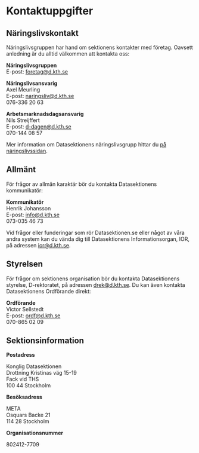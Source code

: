 # Kontaktuppgifter

## Näringslivskontakt

Näringslivsgruppen har hand om sektionens kontakter med företag. Oavsett
anledning är du alltid välkommen att kontakta oss:

**Näringslivsgruppen**<br />
E-post: [foretag@d.kth.se](mailto:foretag@d.kth.se)

**Näringslivsansvarig**<br />
Axel Meurling<br />
E-post: [naringsliv@d.kth.se](mailto:naringsliv@d.kth.se)<br />
076-336 20 63

**Arbetsmarknadsdagsansvarig**<br />
Nils Streijffert<br />
E-post: [d-dagen@d.kth.se](mailto:d-dagen@d.kth.se)<br />
070-144 08 57

Mer information om Datasektionens näringslivsgrupp hittar du [på näringslivssidan](/naringsliv).


## Allmänt

För frågor av allmän karaktär bör du kontakta Datasektionens kommunikatör:

**Kommunikatör**<br />
Henrik Johansson<br />
E-post: [info@d.kth.se](mailto:info@d.kth.se)<br />
073-035 46 73

Vid frågor eller funderingar som rör Datasektionen.se eller något av våra andra system kan du vända dig till Datasektionens Informationsorgan, IOR, på adressen [ior@d.kth.se](mailto:ior@d.kth.se).

## Styrelsen

För frågor om sektionens organisation bör du kontakta Datasektionens styrelse,
D-rektoratet, på adressen [drek@d.kth.se](mailto:drek@d.kth.se). Du kan
även kontakta Datasektionens Ordförande direkt:

**Ordförande**<br />
Victor Sellstedt<br />
E-post: [ordf@d.kth.se](mailto:ordf@d.kth.se)<br />
070-865 02 09

## Sektionsinformation

**Postadress**

Konglig Datasektionen<br />
Drottning Kristinas väg 15-19<br />
Fack vid THS<br />
100 44 Stockholm

**Besöksadress**

META<br />
Osquars Backe 21<br />
114 28 Stockholm

**Organisationsnummer**

802412-7709
